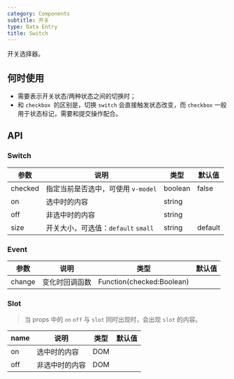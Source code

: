 ```yaml
---
category: Components
subtitle: 开关
type: Data Entry
title: Switch
---
```


开关选择器。

## 何时使用

- 需要表示开关状态/两种状态之间的切换时；
- 和 `checkbox `的区别是，切换 `switch` 会直接触发状态改变，而 `checkbox` 一般用于状态标记，需要和提交操作配合。

## API

### Switch

| 参数      | 说明                                     | 类型        |默认值 |
|-----------|------------------------------------------|------------|--------|
| checked | 指定当前是否选中，可使用 `v-model` | boolean    | false    |
| on | 选中时的内容 | string |   |
| off | 非选中时的内容 | string |  |
| size | 开关大小，可选值：`default` `small` | string  | default |

### Event

| 参数      | 说明                                     | 类型        |默认值 |
|-----------|------------------------------------------|------------|--------|
| change | 变化时回调函数 | Function(checked:Boolean) |   | |

### Slot

> 当 props 中的 `on` `off` 与 `slot` 同时出现时，会出现 `slot` 的内容。

| name      | 说明                                     | 类型        |默认值 |
|-----------|------------------------------------------|------------|--------|
| on | 选中时的内容 | DOM |   |
| off | 非选中时的内容 | DOM |  | |


